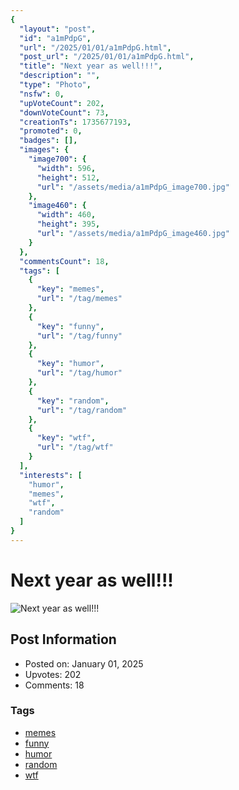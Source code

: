 ```yaml
---
{
  "layout": "post",
  "id": "a1mPdpG",
  "url": "/2025/01/01/a1mPdpG.html",
  "post_url": "/2025/01/01/a1mPdpG.html",
  "title": "Next year as well!!!",
  "description": "",
  "type": "Photo",
  "nsfw": 0,
  "upVoteCount": 202,
  "downVoteCount": 73,
  "creationTs": 1735677193,
  "promoted": 0,
  "badges": [],
  "images": {
    "image700": {
      "width": 596,
      "height": 512,
      "url": "/assets/media/a1mPdpG_image700.jpg"
    },
    "image460": {
      "width": 460,
      "height": 395,
      "url": "/assets/media/a1mPdpG_image460.jpg"
    }
  },
  "commentsCount": 18,
  "tags": [
    {
      "key": "memes",
      "url": "/tag/memes"
    },
    {
      "key": "funny",
      "url": "/tag/funny"
    },
    {
      "key": "humor",
      "url": "/tag/humor"
    },
    {
      "key": "random",
      "url": "/tag/random"
    },
    {
      "key": "wtf",
      "url": "/tag/wtf"
    }
  ],
  "interests": [
    "humor",
    "memes",
    "wtf",
    "random"
  ]
}
---
```


# Next year as well!!!

![Next year as well!!!](/assets/media/a1mPdpG_image700.jpg)

## Post Information

- Posted on: January 01, 2025
- Upvotes: 202
- Comments: 18

### Tags

- [memes](/tag/memes)
- [funny](/tag/funny)
- [humor](/tag/humor)
- [random](/tag/random)
- [wtf](/tag/wtf)
